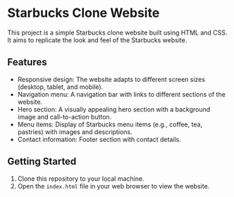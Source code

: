 # Starbucks Clone Website

This project is a simple Starbucks clone website built using HTML and CSS. It aims to replicate the look and feel of the Starbucks website.

## Features

- Responsive design: The website adapts to different screen sizes (desktop, tablet, and mobile).
- Navigation menu: A navigation bar with links to different sections of the website.
- Hero section: A visually appealing hero section with a background image and call-to-action button.
- Menu items: Display of Starbucks menu items (e.g., coffee, tea, pastries) with images and descriptions.
- Contact information: Footer section with contact details.

## Getting Started

1. Clone this repository to your local machine.
2. Open the `index.html` file in your web browser to view the website.